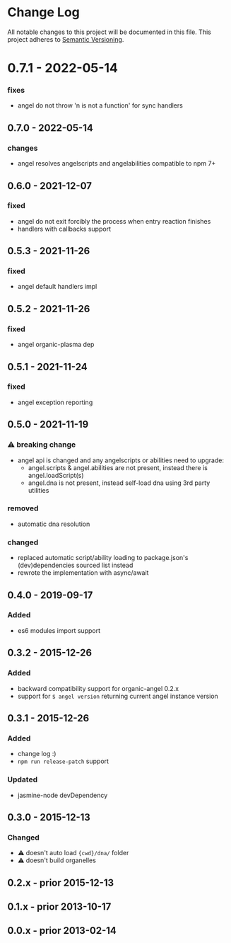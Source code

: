 # Change Log
All notable changes to this project will be documented in this file.
This project adheres to [Semantic Versioning](http://semver.org/).

# 0.7.1 - 2022-05-14

### fixes

* angel do not throw 'n is not a function' for sync handlers

## 0.7.0 - 2022-05-14

### changes

* angel resolves angelscripts and angelabilities compatible to npm 7+

## 0.6.0 - 2021-12-07

### fixed

* angel do not exit forcibly the process when entry reaction finishes
* handlers with callbacks support

## 0.5.3 - 2021-11-26

### fixed

* angel default handlers impl

## 0.5.2 - 2021-11-26

### fixed

* angel organic-plasma dep

## 0.5.1 - 2021-11-24

### fixed

* angel exception reporting

## 0.5.0 - 2021-11-19

### :warning: breaking change

* angel api is changed and any angelscripts or abilities need to upgrade:
  * angel.scripts & angel.abilities are not present, instead there is angel.loadScript(s)
  * angel.dna is not present, instead self-load dna using 3rd party utilities

### removed
* automatic dna resolution

### changed
* replaced automatic script/ability loading to package.json's (dev)dependencies sourced list instead
* rewrote the implementation with async/await

## 0.4.0 - 2019-09-17
### Added

* es6 modules import support

## 0.3.2 - 2015-12-26
### Added
- backward compatibility support for organic-angel 0.2.x
- support for `$ angel version` returning current angel instance version

## 0.3.1 - 2015-12-26
### Added
- change log :)
- `npm run release-patch` support

### Updated
- jasmine-node devDependency

## 0.3.0 - 2015-12-13
### Changed
- :warning: doesn't auto load `{cwd}/dna/` folder
- :warning: doesn't build organelles

## 0.2.x - prior 2015-12-13

## 0.1.x - prior 2013-10-17

## 0.0.x - prior 2013-02-14

